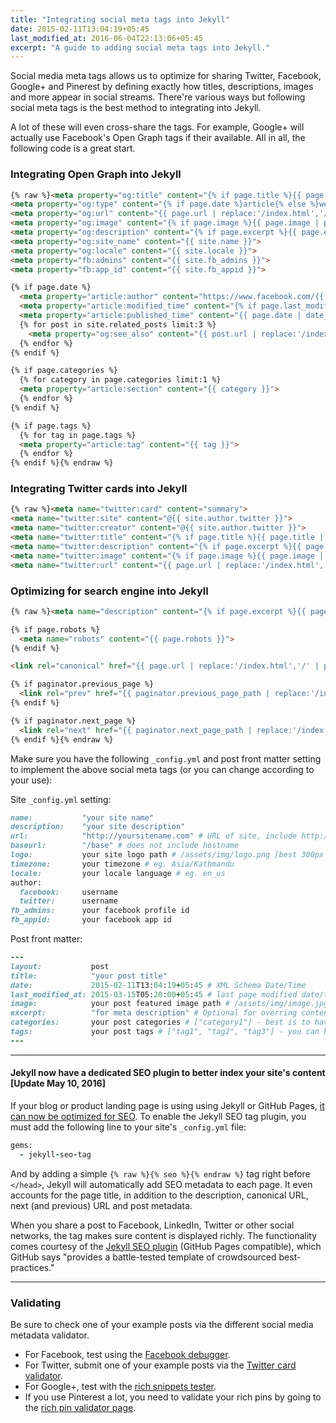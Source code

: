 ```yaml
---
title: "Integrating social meta tags into Jekyll"
date: 2015-02-11T13:04:19+05:45
last_modified_at: 2016-06-04T22:13:06+05:45
excerpt: "A guide to adding social meta tags into Jekyll."
---
```


Social media meta tags allows us to optimize for sharing Twitter, Facebook, Google+ and Pinerest by defining exactly how titles, descriptions, images and more appear in social streams. There're various ways but following social meta tags is the best method to integrating into Jekyll.

A lot of these will even cross-share the tags. For example, Google+ will actually use Facebook's Open Graph tags if their available. All in all, the following code is a great start.

### Integrating Open Graph into Jekyll

```html
{% raw %}<meta property="og:title" content="{% if page.title %}{{ page.title | smartify | strip_html | strip_newlines | escape_once }}{% else %}{{ site.name }}{% endif %}">
<meta property="og:type" content="{% if page.date %}article{% else %}website{% endif %}">
<meta property="og:url" content="{{ page.url | replace:'/index.html','/' | prepend: site.baseurl | prepend: site.url }}">
<meta property="og:image" content="{% if page.image %}{{ page.image | prepend: site.baseurl | prepend: site.url }}{% else %}{{ site.logo | prepend: site.baseurl | prepend: site.url }}{% endif %}">
<meta property="og:description" content="{% if page.excerpt %}{{ page.excerpt | strip_html | strip_newlines | truncate: 160 | escape_once }}{% else %}{{ site.description }}{% endif %}">
<meta property="og:site_name" content="{{ site.name }}">
<meta property="og:locale" content="{{ site.locale }}">
<meta property="fb:admins" content="{{ site.fb_admins }}">
<meta property="fb:app_id" content="{{ site.fb_appid }}">

{% if page.date %}
  <meta property="article:author" content="https://www.facebook.com/{{ site.author.facebook }}">
  <meta property="article:modified_time" content="{% if page.last_modified_at %}{{ page.last_modified_at | date_to_xmlschema }}{% else %}{{ page.date | date_to_xmlschema }}{% endif %}">
  <meta property="article:published_time" content="{{ page.date | date_to_xmlschema }}">
  {% for post in site.related_posts limit:3 %}
    <meta property="og:see_also" content="{{ post.url | replace:'/index.html','/' | prepend: site.baseurl | prepend: site.url }}">
  {% endfor %}
{% endif %}

{% if page.categories %}
  {% for category in page.categories limit:1 %}
  <meta property="article:section" content="{{ category }}">
  {% endfor %}
{% endif %}

{% if page.tags %}
  {% for tag in page.tags %}
  <meta property="article:tag" content="{{ tag }}">
  {% endfor %}
{% endif %}{% endraw %}
```

### Integrating Twitter cards into Jekyll

```html
{% raw %}<meta name="twitter:card" content="summary">
<meta name="twitter:site" content="@{{ site.author.twitter }}">
<meta name="twitter:creator" content="@{{ site.author.twitter }}">
<meta name="twitter:title" content="{% if page.title %}{{ page.title | smartify | strip_html | strip_newlines | escape_once }}{% else %}{{ site.name }}{% endif %}">
<meta name="twitter:description" content="{% if page.excerpt %}{{ page.excerpt | strip_html | strip_newlines | truncate: 160 | escape_once }}{% else %}{{ site.description }}{% endif %}">
<meta name="twitter:image" content="{% if page.image %}{{ page.image | prepend: site.baseurl | prepend: site.url }}{% else %}{{ site.logo | prepend: site.baseurl | prepend: site.url }}{% endif %}">
<meta name="twitter:url" content="{{ page.url | replace:'/index.html','/' | prepend: site.baseurl | prepend: site.url }}">{% endraw %}
```

### Optimizing for search engine into Jekyll

```html
{% raw %}<meta name="description" content="{% if page.excerpt %}{{ page.excerpt | strip_html | strip_newlines | truncate: 160 | escape_once }}{% else %}{{ site.description }}{% endif %}">

{% if page.robots %}
  <meta name="robots" content="{{ page.robots }}">
{% endif %}

<link rel="canonical" href="{{ page.url | replace:'/index.html','/' | prepend: site.baseurl | prepend: site.url }}">

{% if paginator.previous_page %}
  <link rel="prev" href="{{ paginator.previous_page_path | replace:'/index.html','/' | prepend: site.url }}">
{% endif %}

{% if paginator.next_page %}
  <link rel="next" href="{{ paginator.next_page_path | replace:'/index.html','/' | prepend: site.url }}">
{% endif %}{% endraw %}
```

Make sure you have the following `_config.yml` and post front matter setting to implement the above social meta tags (or you can change according to your use):

Site `_config.yml` setting:

```rb
name:           "your site name"
description:    "your site description"
url:            "http://yoursitename.com" # URL of site, include http://, do not include a trailing slash
baseurl:        "/base" # does not include hostname
logo:           your site logo path # /assets/img/logo.png [best 300px X 300px]
timezone:       your timezone # eg. Asia/Kathmandu
locale:         your locale language # eg. en_us
author:
  facebook:     username
  twitter:      username
fb_admins:      your facebook profile id
fb_appid:       your facebook app id
```

Post front matter:

```rb
---
layout:           post
title:            "your post title"
date:             2015-02-11T13:04:19+05:45 # XML Schema Date/Time
last_modified_at: 2015-03-15T05:20:00+05:45 # last page modified date/time
image:            your post featured image path # /assets/img/image.jpg
excerpt:          "for meta description" # Optional for overring content excerpt
categories:       your post categories # ["category1"] - best is to have one category in a post
tags:             your post tags # ["tag1", "tag2", "tag3"] - you can have several post tags
---
```

---

#### Jekyll now have a dedicated SEO plugin to better index your site's content [Update May 10, 2016]

If your blog or product landing page is using using Jekyll or GitHub Pages, [it can now be optimized for SEO](https://github.com/blog/2162-better-discoverability-for-github-pages-sites). To enable the Jekyll SEO tag plugin, you must add the following line to your site's `_config.yml` file:

```ruby
gems:
  - jekyll-seo-tag
```

And by adding a simple `{% raw %}{% seo %}{% endraw %}` tag right before `</head>`, Jekyll will automatically add SEO metadata to each page. It even accounts for the page title, in addition to the description, canonical URL, next (and previous) URL and post metadata.

When you share a post to Facebook, LinkedIn, Twitter or other social networks, the tag makes sure content is displayed richly. The functionality comes courtesy of the [Jekyll SEO plugin](https://github.com/jekyll/jekyll-seo-tag) (GitHub Pages compatible), which GitHub says "provides a battle-tested template of crowdsourced best-practices."

---

### Validating

Be sure to check one of your example posts via the different social media metadata validator.

* For Facebook, test using the [Facebook debugger](//developers.facebook.com/tools/debug).
* For Twitter, submit one of your example posts via the [Twitter card validator](//cards-dev.twitter.com/validator).
* For Google+, test with the [rich snippets tester](//www.google.com/webmasters/tools/richsnippets).
* If you use Pinterest a lot, you need to validate your rich pins by going to the [rich pin validator page](//developers.pinterest.com/tools/url-debugger/).
